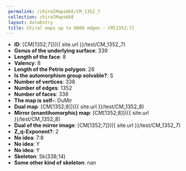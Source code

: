 ```yaml
--- 
 permalink: /chiralMaps6kE/CM_1352_7 
 collection: chiralMaps6kE
 layout: dataEntry
 title: Chiral maps up to 6000 edges - CM[1352;7]
---
```


- **ID**: [CM[1352;7]]({{ site.url }}/test/CM_1352_7)
- **Genus of the underlying surface**: 339
- **Length of the face**: 8
- **Valency**: 8
- **Length of the Petrie polygon**: 26
- **Is the automorphism group solvable?**: S
- **Number of vertices**: 338
- **Number of edges**: 1352
- **Number of faces**: 338
- **The map is self-**: DuMir
- **Dual map**: [CM[1352;8]]({{ site.url }}/test/CM_1352_8)
- **Mirror (enantihomorphic) map**: [CM[1352;8]]({{ site.url }}/test/CM_1352_8)
- **Dual of the mirror image**: [CM[1352;7]]({{ site.url }}/test/CM_1352_7)
- **Z_q-Exponent?**: 2
- **No idea**:  7:8
- **No idea**: Y
- **No idea**: Y
- **Skeleton**: Sk(338;14)
- **Some other kind of skeleton**: nan
